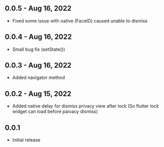 ## 0.0.5 - Aug 16, 2022

- Fixed some issue with native (FaceID) caused unable to dismiss

## 0.0.4 - Aug 16, 2022

- Small bug fix (setState())

## 0.0.3 - Aug 16, 2022

- Added navigator method

## 0.0.2 - Aug 15, 2022

- Added native delay for dismiss privacy view after lock (So flutter lock widget can load before paivacy dismiss)

## 0.0.1

- Initial release
